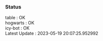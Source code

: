 ### Status


table : OK  
hogwarts : OK  
icy-bot : OK  
Latest Update : 2023-05-19 20:07:25.952992
